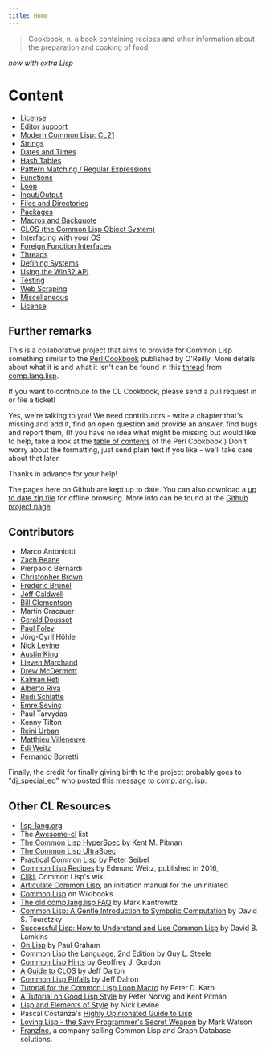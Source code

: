 ```yaml
---
title: Home
---
```


> Cookbook, n.
> a book containing recipes and other information about the preparation and cooking of food.

*now with extra Lisp*


# Content

<p id="two-cols"></p>

* [License](license.html)
* [Editor support](editor-support.html)
* [Modern Common Lisp: CL21](cl21.html)
* [Strings](strings.html)
* [Dates and Times](dates_and_times.html)
* [Hash Tables](hashes.html)
* [Pattern Matching / Regular Expressions](pattern_matching.html)
* [Functions](functions.html)
* [Loop](loop.html)
* [Input/Output](io.html)
* [Files and Directories](files.html)
* [Packages](packages.html)
* [Macros and Backquote](macros.html)
* [CLOS (the Common Lisp Object System)](clos.html)
* [Interfacing with your OS](os.html)
* [Foreign Function Interfaces](ffi.html)
* [Threads](process.html)
* [Defining Systems](systems.html)
* [Using the Win32 API](win32.html)
* [Testing](testing.html)
* [Web Scraping](web-scraping.html)
* [Miscellaneous](misc.html)
* [License](license.html)

## Further remarks

This is a collaborative project that aims to provide for Common Lisp something
similar to the [Perl Cookbook][perl] published by O'Reilly. More details about
what it is and what it isn't can be found in this [thread][thread] from
[comp.lang.lisp][cll].

If you want to contribute to the CL Cookbook, please send a pull request in or
file a ticket!

Yes, we're talking to you! We need contributors - write a chapter that's missing
and add it, find an open question and provide an answer, find bugs and report
them, (If you have no idea what might be missing but would like to help, take a
look at the [table of contents][toc] of the Perl Cookbook.) Don't worry about
the formatting, just send plain text if you like - we'll take care about that
later.

Thanks in advance for your help!

The pages here on Github are kept up to date. You can also download a
[up to date zip file][zip] for offline browsing. More info can be found at the
[Github project page][gh].

## Contributors

<p id="contributors"></p>

* Marco Antoniotti
* [Zach Beane](mailto:xach@xach.com)
* Pierpaolo Bernardi
* [Christopher Brown](mailto:skeptomai@mac.com)
* [Frederic Brunel](mailto:brunel@mail.dotcom.fr)
* [Jeff Caldwell](mailto:jdcal@yahoo.com)
* [Bill Clementson](mailto:bill_clementson@yahoo.com)
* Martin Cracauer
* [Gerald Doussot](mailto:gdoussot@yahoo.com)
* [Paul Foley](mailto:mycroft@actrix.gen.nz)
* Jörg-Cyril Höhle
* [Nick Levine](mailto:ndl@ravenbrook.com)
* [Austin King](mailto:shout@ozten.com)
* [Lieven Marchand](mailto:mal@wyrd.be)
* [Drew McDermott](mailto:drew.mcdermott@yale.edu)
* [Kalman Reti](mailto:reti@ai.mit.edu)
* [Alberto Riva](mailto:alb@chip.org)
* [Rudi Schlatte](mailto:rschlatte@ist.tu-graz.ac.at)
* [Emre Sevinç](mailto:emres@bilgi.edu.tr)
* Paul Tarvydas
* Kenny Tilton
* [Reini Urban](mailto:rurban@x-ray.at)
* [Matthieu Villeneuve](mailto:matthieu@matthieu-villeneuve.net)
* [Edi Weitz](mailto:edi@agharta.de)
* Fernando Borretti

Finally, the credit for finally giving birth to the project probably goes to
"dj_special_ed" who posted [this message][msg] to [comp.lang.lisp][cll].

## Other CL Resources

* [lisp-lang.org](http://lisp-lang.org/)
* The [Awesome-cl](https://github.com/CodyReichert/awesome-cl) list
* [The Common Lisp HyperSpec](http://www.lispworks.com/documentation/HyperSpec/Front/index.htm) by Kent M. Pitman
* [The Common Lisp UltraSpec](http://phoe.tymoon.eu/clus/doku.php)
* [Practical Common Lisp](http://www.gigamonkeys.com/book/) by Peter Seibel
* [Common Lisp Recipes](http://weitz.de/cl-recipes/) by Edmund Weitz, published in 2016,
* [Cliki](http://www.cliki.net/), Common Lisp's wiki
* [Articulate Common Lisp](http://articulate-lisp.com/), an initiation manual for the uninitiated
* [Common Lisp](https://en.wikibooks.org/wiki/Common_Lisp) on Wikibooks
* [The old comp.lang.lisp FAQ](http://www-2.cs.cmu.edu/Groups//AI/html/faqs/lang/lisp/top.html) by Mark Kantrowitz
* [Common Lisp: A Gentle Introduction to Symbolic Computation](http://www-2.cs.cmu.edu/~dst/LispBook/) by David S. Touretzky
* [Successful Lisp: How to Understand and Use Common Lisp](http://www.psg.com/~dlamkins/sl/cover.html) by David B. Lamkins
* [On Lisp](http://www.paulgraham.com/onlisptext.html) by Paul Graham
* [Common Lisp the Language, 2nd Edition](http://www-2.cs.cmu.edu/Groups/AI/html/cltl/cltl2.html) by Guy L. Steele
* [Common Lisp Hints](http://www.n-a-n-o.com/lisp/cmucl-tutorials/LISP-tutorial.html) by Geoffrey J. Gordon
* [A Guide to CLOS](http://www.aiai.ed.ac.uk/~jeff/clos-guide.html) by Jeff Dalton
* [Common Lisp Pitfalls](http://www.aiai.ed.ac.uk/~jeff/lisp/cl-pitfalls) by Jeff Dalton
* [Tutorial for the Common Lisp Loop Macro](http://www.ai.sri.com/~pkarp/loop.html) by Peter D. Karp
* [A Tutorial on Good Lisp Style](https://www.cs.umd.edu/%7Enau/cmsc421/norvig-lisp-style.pdf) by Peter Norvig and Kent Pitman
* [Lisp and Elements of Style](http://www.nicklevine.org/declarative/lectures/) by Nick Levine
* Pascal Costanza's [Highly Opinionated Guide to Lisp](http://www.p-cos.net/lisp/guide.html)
* [Loving Lisp - the Savy Programmer's Secret Weapon](https://leanpub.com/lovinglisp/) by Mark Watson
* [FranzInc](https://franz.com/), a company selling Common Lisp and Graph Database solutions.

[perl]: http://www.oreilly.com/catalog/cookbook/
[thread]: http://groups.google.com/groups?threadm=m3it9soz3m.fsf%40bird.agharta.de
[cll]: news:comp.lang.lisp
[msg]: http://groups.google.com/groups?selm=76be8851.0201222259.70ecbcb1%40posting.google.com
[toc]: http://www.oreilly.com/catalog/cookbook/toc.html
[zip]: https://github.com/LispCookbook/cl-cookbook/archive/master.zip
[gh]: https://github.com/LispCookbook/cl-cookbook
[clog]: https://github.com/can3p/cl-cookbook/blob/master/CHANGELOG
